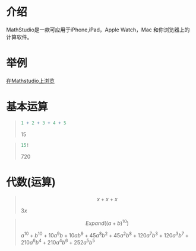 # 介绍
MathStudio是一款可应用于iPhone,iPad，Apple Watch，Mac 和你浏览器上的计算软件。

# 举例
[在Mathstudio上浏览](http://mathstud.io/?input[0]=MSsyKzMrNCs1&input[1]=NiE%3D&input[2]=eCt4K3g%3D&input[3]=RXhwYW5kKChhK2IpXjEwKQ%3D%3D&input[4]=RmFjdG9yKHheNCs1eF4yLTYp&input[5]=QXBhcnQoKHheMikvKHheMisxKV4yKQ%3D%3D&input[6]=UGxvdChzaW4oeCkp&input[7]=UGxvdChzaW4oeCksIGNvcyh4KSwgY29sb3I9W3JlZCxibHVlXSk%3D&input[8]=VmVjdG9yUGxvdCgteSwgeCk%3D&input[9]=UGxvdDNEKDJjb3MoeCkqc2luKHkpKQ%3D%3D&input[10]=M0BtaWxlcyAtPiBAa2lsb21ldGVycw%3D%3D&input[11]=QGN1cHMgLT4gQHRhYmxlc3Bvb25z&input[12]=QG1lZ2FieXRlcyAtPiBAYnl0ZXM%3D&input[13]=MTBAbGl0ZXJzIC0%2BIEBnYWxsb25z)

# 基本运算

> ```mathematica
> 1 + 2 + 3 + 4 + 5
> ```
>
> $15$

> ```mathematica
> 15!
> ```
>
> $720$

# 代数(运算)

> ```math
> x + x + x
> ```
>
> $3x$

> ```math
> Expand((a + b)^10)
> ```
>
> $a^{10}+b^{10}+10 a^{9} b+10 a b^{9}+45 a^{8} b^{2}+45 a^{2} b^{8}+120 a^{7} b^{3}+120 a^{3} b^{7}+210 a^{6} b^{4}+210 a^{4} b^{6}+252 a^{5} b^{5}$